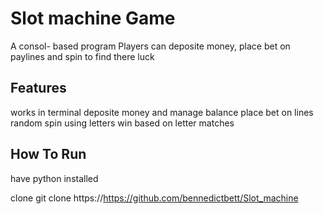 # Slot machine Game

A consol- based program 
Players can deposite money, place bet on paylines and spin to find there luck

## Features 
works in terminal
deposite money and manage balance
place bet on lines
random spin using letters 
win based on letter matches

## How To Run 
have python installed 

clone 
git clone https://https://github.com/bennedictbett/Slot_machine


